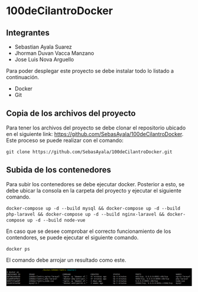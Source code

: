 # 100deCilantroDocker

## Integrantes
- Sebastian Ayala Suarez
- Jhorman Duvan Vacca Manzano
- Jose Luis Nova Arguello

Para poder desplegar este proyecto se debe instalar todo lo listado a continuación.

- Docker
- Git

## Copia de los archivos del proyecto

Para tener los archivos del proyecto se debe clonar el repositorio ubicado en el siguiente link: https://github.com/SebasAyala/100deCilantroDocker. Este proceso se puede realizar con el comando:

```
git clone https://github.com/SebasAyala/100deCilantroDocker.git
```

## Subida de los contenedores
Para subir los contenedores se debe ejecutar docker. Posterior a esto, se debe ubicar la consola en la carpeta del proyecto y ejecutar el siguiente comando.

```
docker-compose up -d --build mysql && docker-compose up -d --build php-laravel && docker-compose up -d --build nginx-laravel && docker-compose up -d --build node-vue
```
En caso que se desee comprobar el correcto funcionamiento de los contendores, se puede ejecutar el siguiente comando.

```
docker ps
```

El comando debe arrojar un resultado como este.

![DockerContenedores](./Img/DockerContenedores.png)
